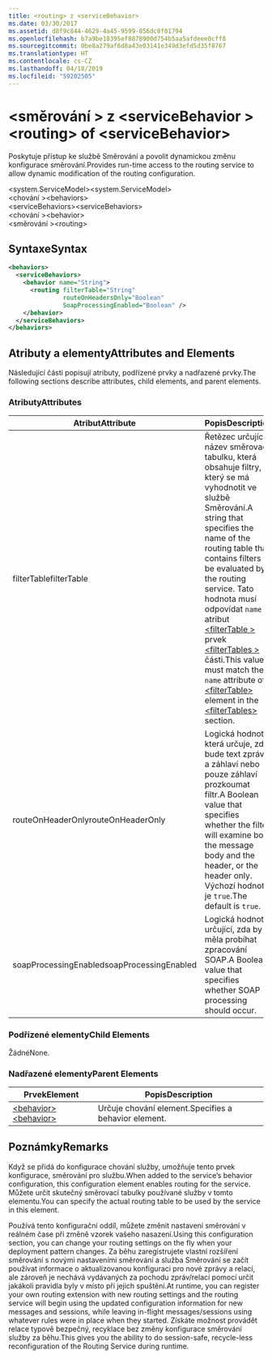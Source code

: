 ```yaml
---
title: <routing> z <serviceBehavior>
ms.date: 03/30/2017
ms.assetid: d8f9c844-4629-4a45-9599-856dc8f01794
ms.openlocfilehash: b7a9be18395ef8878900d754b5aa5afdeee0cff8
ms.sourcegitcommit: 0be8a279af6d8a43e03141e349d3efd5d35f8767
ms.translationtype: HT
ms.contentlocale: cs-CZ
ms.lasthandoff: 04/18/2019
ms.locfileid: "59202505"
---
```

# <a name="routing-of-servicebehavior"></a><span data-ttu-id="5409d-102">\<směrování > z \<serviceBehavior ></span><span class="sxs-lookup"><span data-stu-id="5409d-102">\<routing> of \<serviceBehavior></span></span>
<span data-ttu-id="5409d-103">Poskytuje přístup ke službě Směrování a povolit dynamickou změnu konfigurace směrování.</span><span class="sxs-lookup"><span data-stu-id="5409d-103">Provides run-time access to the routing service to allow dynamic modification of the routing configuration.</span></span>  
  
 <span data-ttu-id="5409d-104">\<system.ServiceModel></span><span class="sxs-lookup"><span data-stu-id="5409d-104">\<system.ServiceModel></span></span>  
<span data-ttu-id="5409d-105">\<chování ></span><span class="sxs-lookup"><span data-stu-id="5409d-105">\<behaviors></span></span>  
<span data-ttu-id="5409d-106">\<serviceBehaviors></span><span class="sxs-lookup"><span data-stu-id="5409d-106">\<serviceBehaviors></span></span>  
<span data-ttu-id="5409d-107">\<chování ></span><span class="sxs-lookup"><span data-stu-id="5409d-107">\<behavior></span></span>  
<span data-ttu-id="5409d-108">\<směrování ></span><span class="sxs-lookup"><span data-stu-id="5409d-108">\<routing></span></span>  
  
## <a name="syntax"></a><span data-ttu-id="5409d-109">Syntaxe</span><span class="sxs-lookup"><span data-stu-id="5409d-109">Syntax</span></span>  
  
```xml  
<behaviors>
  <serviceBehaviors>
    <behavior name="String">
      <routing filterTable="String"
               routeOnHeadersOnly="Boolean"
               SoapProcessingEnabled="Boolean" />
    </behavior>
  </serviceBehaviors>
</behaviors>
```  
  
## <a name="attributes-and-elements"></a><span data-ttu-id="5409d-110">Atributy a elementy</span><span class="sxs-lookup"><span data-stu-id="5409d-110">Attributes and Elements</span></span>  
 <span data-ttu-id="5409d-111">Následující části popisují atributy, podřízené prvky a nadřazené prvky.</span><span class="sxs-lookup"><span data-stu-id="5409d-111">The following sections describe attributes, child elements, and parent elements.</span></span>  
  
### <a name="attributes"></a><span data-ttu-id="5409d-112">Atributy</span><span class="sxs-lookup"><span data-stu-id="5409d-112">Attributes</span></span>  
  
|<span data-ttu-id="5409d-113">Atribut</span><span class="sxs-lookup"><span data-stu-id="5409d-113">Attribute</span></span>|<span data-ttu-id="5409d-114">Popis</span><span class="sxs-lookup"><span data-stu-id="5409d-114">Description</span></span>|  
|---------------|-----------------|  
|<span data-ttu-id="5409d-115">filterTable</span><span class="sxs-lookup"><span data-stu-id="5409d-115">filterTable</span></span>|<span data-ttu-id="5409d-116">Řetězec určující název směrovací tabulku, která obsahuje filtry, který se má vyhodnotit ve službě Směrování.</span><span class="sxs-lookup"><span data-stu-id="5409d-116">A string that specifies the name of the routing table that contains filters to be evaluated by the routing service.</span></span> <span data-ttu-id="5409d-117">Tato hodnota musí odpovídat `name` atribut [ \<filterTable >](../../../../../docs/framework/configure-apps/file-schema/wcf/filtertable.md) prvek [ \<filterTables >](../../../../../docs/framework/configure-apps/file-schema/wcf/filtertables.md) části.</span><span class="sxs-lookup"><span data-stu-id="5409d-117">This value must match the `name` attribute of a [\<filterTable>](../../../../../docs/framework/configure-apps/file-schema/wcf/filtertable.md) element in the [\<filterTables>](../../../../../docs/framework/configure-apps/file-schema/wcf/filtertables.md) section.</span></span>|  
|<span data-ttu-id="5409d-118">routeOnHeaderOnly</span><span class="sxs-lookup"><span data-stu-id="5409d-118">routeOnHeaderOnly</span></span>|<span data-ttu-id="5409d-119">Logická hodnota, která určuje, zda bude text zprávy a záhlaví nebo pouze záhlaví prozkoumat filtr.</span><span class="sxs-lookup"><span data-stu-id="5409d-119">A Boolean value that specifies whether the filter will examine both the message body and the header, or the header only.</span></span> <span data-ttu-id="5409d-120">Výchozí hodnota je `true`.</span><span class="sxs-lookup"><span data-stu-id="5409d-120">The default is `true`.</span></span>|  
|<span data-ttu-id="5409d-121">soapProcessingEnabled</span><span class="sxs-lookup"><span data-stu-id="5409d-121">soapProcessingEnabled</span></span>|<span data-ttu-id="5409d-122">Logická hodnota určující, zda by měla probíhat zpracování SOAP.</span><span class="sxs-lookup"><span data-stu-id="5409d-122">A Boolean value that specifies whether SOAP processing should occur.</span></span>|  
  
### <a name="child-elements"></a><span data-ttu-id="5409d-123">Podřízené elementy</span><span class="sxs-lookup"><span data-stu-id="5409d-123">Child Elements</span></span>  
 <span data-ttu-id="5409d-124">Žádné</span><span class="sxs-lookup"><span data-stu-id="5409d-124">None.</span></span>  
  
### <a name="parent-elements"></a><span data-ttu-id="5409d-125">Nadřazené elementy</span><span class="sxs-lookup"><span data-stu-id="5409d-125">Parent Elements</span></span>  
  
|<span data-ttu-id="5409d-126">Prvek</span><span class="sxs-lookup"><span data-stu-id="5409d-126">Element</span></span>|<span data-ttu-id="5409d-127">Popis</span><span class="sxs-lookup"><span data-stu-id="5409d-127">Description</span></span>|  
|-------------|-----------------|  
|[<span data-ttu-id="5409d-128">\<behavior></span><span class="sxs-lookup"><span data-stu-id="5409d-128">\<behavior></span></span>](../../../../../docs/framework/configure-apps/file-schema/wcf/behavior-of-endpointbehaviors.md)|<span data-ttu-id="5409d-129">Určuje chování element.</span><span class="sxs-lookup"><span data-stu-id="5409d-129">Specifies a behavior element.</span></span>|  
  
## <a name="remarks"></a><span data-ttu-id="5409d-130">Poznámky</span><span class="sxs-lookup"><span data-stu-id="5409d-130">Remarks</span></span>  
 <span data-ttu-id="5409d-131">Když se přidá do konfigurace chování služby, umožňuje tento prvek konfigurace, směrování pro službu.</span><span class="sxs-lookup"><span data-stu-id="5409d-131">When added to the service’s behavior configuration, this configuration element enables routing for the service.</span></span> <span data-ttu-id="5409d-132">Můžete určit skutečný směrovací tabulky používané služby v tomto elementu.</span><span class="sxs-lookup"><span data-stu-id="5409d-132">You can specify the actual routing table to be used by the service in this element.</span></span>  
  
 <span data-ttu-id="5409d-133">Používá tento konfigurační oddíl, můžete změnit nastavení směrování v reálném čase při změně vzorek vašeho nasazení.</span><span class="sxs-lookup"><span data-stu-id="5409d-133">Using this configuration section, you can change your routing settings on the fly when your deployment pattern changes.</span></span> <span data-ttu-id="5409d-134">Za běhu zaregistrujete vlastní rozšíření směrování s novými nastaveními směrování a služba Směrování se začít používat informace o aktualizovanou konfiguraci pro nové zprávy a relací, ale zároveň je nechává vydávaných za pochodu zpráv/relací pomocí určit jakákoli pravidla byly v místo při jejich spuštění.</span><span class="sxs-lookup"><span data-stu-id="5409d-134">At runtime, you can register your own routing extension with new routing settings and the routing service will begin using the updated configuration information for new messages and sessions, while leaving in-flight messages/sessions using whatever rules were in place when they started.</span></span>  <span data-ttu-id="5409d-135">Získáte možnost provádět relace typově bezpečný, recyklace bez změny konfigurace směrování služby za běhu.</span><span class="sxs-lookup"><span data-stu-id="5409d-135">This gives you the ability to do session-safe, recycle-less reconfiguration of the Routing Service during runtime.</span></span>  
